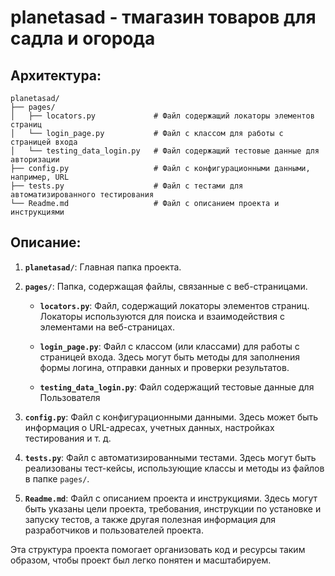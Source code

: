# planetasad - тмагазин товаров для садла и огорода
## Архитектура: 

```
planetasad/
├── pages/
│   ├── locators.py             # Файл содержащий локаторы элементов страниц
│   └── login_page.py           # Файл с классом для работы с страницей входа
│   └── testing_data_login.py   # Файл содержащий тестовые данные для авторизации
├── config.py                   # Файл с конфигурационными данными, например, URL
├── tests.py                    # Файл с тестами для автоматизированного тестирования
└── Readme.md                   # Файл с описанием проекта и инструкциями
```

## Описание:

1. **`planetasad/`**: Главная папка проекта.

2. **`pages/`**: Папка, содержащая файлы, связанные с веб-страницами.

    - **`locators.py`**: Файл, содержащий локаторы элементов страниц. Локаторы используются для поиска и взаимодействия с элементами на веб-страницах.
    
    - **`login_page.py`**: Файл с классом (или классами) для работы с страницей входа. Здесь могут быть методы для заполнения формы логина, отправки данных и проверки результатов.
   
    - **`testing_data_login.py`**: Файл содержащий тестовые данные для Пользователя

3. **`config.py`**: Файл с конфигурационными данными. Здесь может быть информация о URL-адресах, учетных данных, настройках тестирования и т. д.

4. **`tests.py`**: Файл с автоматизированными тестами. Здесь могут быть реализованы тест-кейсы, использующие классы и методы из файлов в папке `pages/`.

5. **`Readme.md`**: Файл с описанием проекта и инструкциями. Здесь могут быть указаны цели проекта, требования, инструкции по установке и запуску тестов, а также другая полезная информация для разработчиков и пользователей проекта.

Эта структура проекта помогает организовать код и ресурсы таким образом, чтобы проект был легко понятен и масштабируем.
